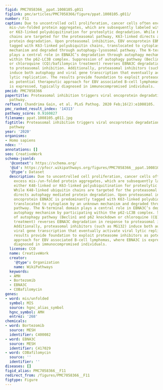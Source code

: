 ```yaml
---
figid: PMC7058366__ppat.1008105.g011
figlink: pmc/articles/PMC7058366/figure/ppat.1008105.g011/
number: F11
caption: Due to uncontrolled cell proliferation, cancer cells often encounter excess
  mis-/un-folded protein aggregates, which are subsequently labeled with either K48-linked
  or K63-linked polyubiquitination for proteolytic degradation. While K48-linked ubiquitin
  chains are targeted for the proteasomal pathway, K63-linked directs autophagy mediated
  protein degradation. Upon proteasomal inhibition, EBV oncoprotein EBNA3C is predominantly
  tagged with K63-linked polyubiquitin chains, translocated to cytoplasm by an unknown
  mechanism and degraded through autophagy-lysosomal pathway. The N-terminal domain
  plays a central role in EBNA3C’s degradation through autophagy mechanism by participating
  within the p62-LC3B complex. Suppression of autophagy pathway (Beclin1 and p62 knockdown
  or chloroquine (CQ)/bafilomycin treatment) reverses EBNA3C degradation in response
  to proteasomal inhibition. Additionally, proteasomal inhibitors (such as MG132)
  induce both autophagy and viral gene transcription that eventually activate viral
  lytic replication. The results provide foundation to exploit proteasome inhibitors
  as potential therapeutic approach for EBV associated B-cell lymphomas, where EBNA3C
  is expressed, typically diagnosed in immunocompromised individuals.
pmcid: PMC7058366
papertitle: Proteasomal inhibition triggers viral oncoprotein degradation via autophagy-lysosomal
  pathway.
reftext: Chandrima Gain, et al. PLoS Pathog. 2020 Feb;16(2):e1008105.
pmc_ranked_result_index: '14313'
pathway_score: 0.9160827
filename: ppat.1008105.g011.jpg
figtitle: Proteasomal inhibition triggers viral oncoprotein degradation via autophagy-lysosomal
  pathway
year: '2020'
organisms:
- Homo sapiens
ndex: ''
annotations: []
seo: CreativeWork
schema-jsonld:
  '@context': https://schema.org/
  '@id': https://pfocr.wikipathways.org/figures/PMC7058366__ppat.1008105.g011.html
  '@type': Dataset
  description: Due to uncontrolled cell proliferation, cancer cells often encounter
    excess mis-/un-folded protein aggregates, which are subsequently labeled with
    either K48-linked or K63-linked polyubiquitination for proteolytic degradation.
    While K48-linked ubiquitin chains are targeted for the proteasomal pathway, K63-linked
    directs autophagy mediated protein degradation. Upon proteasomal inhibition, EBV
    oncoprotein EBNA3C is predominantly tagged with K63-linked polyubiquitin chains,
    translocated to cytoplasm by an unknown mechanism and degraded through autophagy-lysosomal
    pathway. The N-terminal domain plays a central role in EBNA3C’s degradation through
    autophagy mechanism by participating within the p62-LC3B complex. Suppression
    of autophagy pathway (Beclin1 and p62 knockdown or chloroquine (CQ)/bafilomycin
    treatment) reverses EBNA3C degradation in response to proteasomal inhibition.
    Additionally, proteasomal inhibitors (such as MG132) induce both autophagy and
    viral gene transcription that eventually activate viral lytic replication. The
    results provide foundation to exploit proteasome inhibitors as potential therapeutic
    approach for EBV associated B-cell lymphomas, where EBNA3C is expressed, typically
    diagnosed in immunocompromised individuals.
  license: CC0
  name: CreativeWork
  creator:
    '@type': Organization
    name: WikiPathways
  keywords:
  - AMH
  - Bortezomib
  - EBNA3C
  - COBafilomycin
genes:
- word: mis/unfolded
  symbol: MIS
  source: hgnc_alias_symbol
  hgnc_symbol: AMH
  entrez: '268'
chemicals:
- word: Bortezomib
  source: MESH
  identifier: C400082
- word: EBNA3C
  source: MESH
  identifier: C417029
- word: COBafilomycin
  source: ''
  identifier: ''
diseases: []
figid_alias: PMC7058366__F11
redirect_from: /figures/PMC7058366__F11
figtype: Figure
---
```

